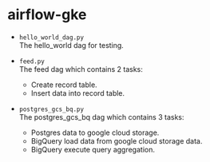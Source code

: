 # airflow-gke

- `hello_world_dag.py`  
The hello_world dag for testing.

- `feed.py`  
The feed dag which contains 2 tasks:
  - Create record table.
  - Insert data into record table.

- `postgres_gcs_bq.py`  
The postgres_gcs_bq dag which contains 3 tasks:
  - Postgres data to google cloud storage.
  - BigQuery load data from google cloud storage data.
  - BigQuery execute query aggregation.
